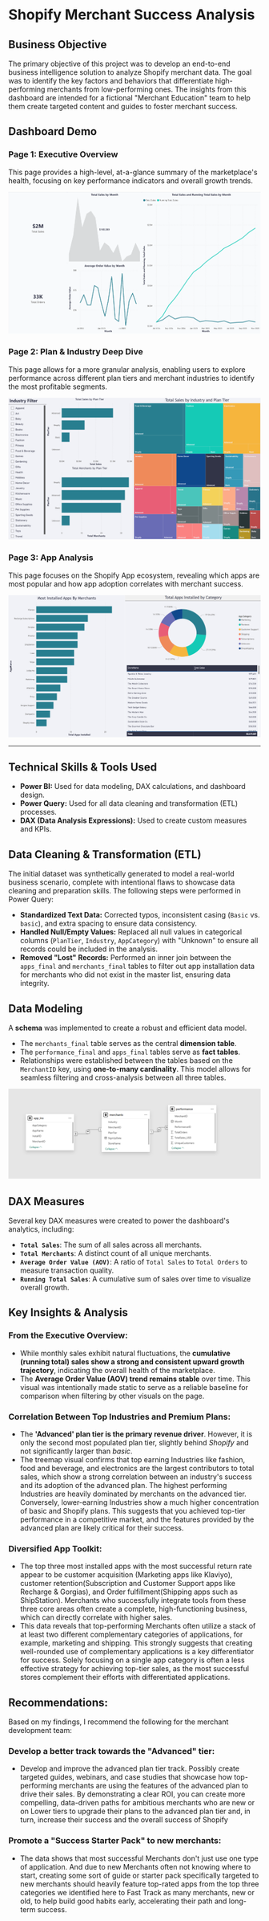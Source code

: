 # Shopify Merchant Success Analysis

## Business Objective

The primary objective of this project was to develop an end-to-end business intelligence solution to analyze Shopify merchant data. The goal was to identify the key factors and behaviors that differentiate high-performing merchants from low-performing ones. The insights from this dashboard are intended for a fictional "Merchant Education" team to help them create targeted content and guides to foster merchant success.

## Dashboard Demo

### Page 1: Executive Overview
This page provides a high-level, at-a-glance summary of the marketplace's health, focusing on key performance indicators and overall growth trends.

*![Executive Overview Page](./images/Executive_Overview.png)*

### Page 2: Plan & Industry Deep Dive
This page allows for a more granular analysis, enabling users to explore performance across different plan tiers and merchant industries to identify the most profitable segments.

*![Plan Deep Dive Page](./images/Deep_dive.png)*

### Page 3: App Analysis
This page focuses on the Shopify App ecosystem, revealing which apps are most popular and how app adoption correlates with merchant success.

*![App Analysis Page](./images/Apps_analysis.png)*

---

## Technical Skills & Tools Used

-   **Power BI:** Used for data modeling, DAX calculations, and dashboard design.
-   **Power Query:** Used for all data cleaning and transformation (ETL) processes.
-   **DAX (Data Analysis Expressions):** Used to create custom measures and KPIs.

## Data Cleaning & Transformation (ETL)

The initial dataset was synthetically generated to model a real-world business scenario, complete with intentional flaws to showcase data cleaning and preparation skills. The following steps were performed in Power Query:

-   **Standardized Text Data:** Corrected typos, inconsistent casing (`Basic` vs. `basic`), and extra spacing to ensure data consistency.
-   **Handled Null/Empty Values:** Replaced all null values in categorical columns (`PlanTier`, `Industry`, `AppCategory`) with "Unknown" to ensure all records could be included in the analysis.
-   **Removed "Lost" Records:** Performed an inner join between the `apps_final` and `merchants_final` tables to filter out app installation data for merchants who did not exist in the master list, ensuring data integrity.

## Data Modeling

A **schema** was implemented to create a robust and efficient data model.

-   The `merchants_final` table serves as the central **dimension table**.
-   The `performance_final` and `apps_final` tables serve as **fact tables**.
-   Relationships were established between the tables based on the `MerchantID` key, using **one-to-many cardinality**. This model allows for seamless filtering and cross-analysis between all three tables.

*![Schema Rel Model](./images/schema.png)*

## DAX Measures

Several key DAX measures were created to power the dashboard's analytics, including:

-   **`Total Sales`**: The sum of all sales across all merchants.
-   **`Total Merchants`**: A distinct count of all unique merchants.
-   **`Average Order Value (AOV)`**: A ratio of `Total Sales` to `Total Orders` to measure transaction quality.
-   **`Running Total Sales`**: A cumulative sum of sales over time to visualize overall growth.

## Key Insights & Analysis

### From the Executive Overview:
-   While monthly sales exhibit natural fluctuations, the **cumulative (running total) sales show a strong and consistent upward growth trajectory**, indicating the overall health of the marketplace.
-   The **Average Order Value (AOV) trend remains stable** over time. This visual was intentionally made static to serve as a reliable baseline for comparison when filtering by other visuals on the page.

### Correlation Between Top Industries and Premium Plans:
-   The **'Advanced' plan tier is the primary revenue driver**. However, it is only the second most populated plan tier, slightly behind *Shopify* and not significantly larger than *basic*.
- The treemap visual confirms that top earning Industries like fashion, food and beverage, and electronics are the largest contributors to total sales, which show a strong correlation between an industry's success and its adoption of the advanced plan. The highest performing Industries are heavily dominated by merchants on the advanced tier. Conversely, lower-earning Industries show a much higher concentration of basic and Shopify plans. This suggests that you achieved top-tier performance in a competitive market, and the features provided by the advanced plan are likely critical for their success.

### Diversified App Toolkit:
- The top three most installed apps with the most successful return rate appear to be customer acquisition (Marketing apps like Klaviyo), customer retention(Subscription and Customer Support apps like Recharge & Gorgias), and Order fulfillment(Shipping apps such as ShipStation). Merchants who successfully integrate tools from these three core areas often create a complete, high-functioning business, which can directly correlate with higher sales.
- This data reveals that top-performing Merchants often utilize a stack of at least two different complementary categories of applications, for example, marketing and shipping. This strongly suggests that creating well-rounded use of complementary applications is a key differentiator for success. Solely focusing on a single app category is often a less effective strategy for achieving top-tier sales, as the most successful stores complement their efforts with differentiated applications.


## Recommendations:
Based on my findings, I recommend the following for the merchant development team:

### Develop a better track towards the "Advanced" tier:
- Develop and improve the advanced plan tier track. Possibly create targeted guides, webinars, and case studies that showcase how top-performing merchants are using the features of the advanced plan to drive their sales. By demonstrating a clear ROI, you can create more compelling, data-driven paths for ambitious merchants who are new or on Lower tiers to upgrade their plans to the advanced plan tier and, in turn, increase their success and the overall success of Shopify

### Promote a "Success Starter Pack" to new merchants:
- The data shows that most successful Merchants don't just use one type of application. And due to new Merchants often not knowing where to start, creating some sort of guide or starter pack specifically targeted to new merchants should heavily feature top-rated apps from the top three categories we identified here to Fast Track as many merchants, new or old, to help build good habits early, accelerating their path and long-term success.
